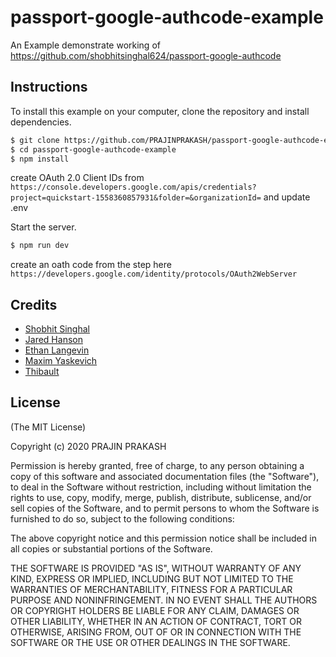 # passport-google-authcode-example
An Example demonstrate working of https://github.com/shobhitsinghal624/passport-google-authcode


## Instructions

To install this example on your computer, clone the repository and install
dependencies.

```bash
$ git clone https://github.com/PRAJINPRAKASH/passport-google-authcode-example.git
$ cd passport-google-authcode-example
$ npm install
```
create OAuth 2.0 Client IDs from `https://console.developers.google.com/apis/credentials?project=quickstart-1558360857931&folder=&organizationId=`  and update .env



Start the server.

```bash
$ npm run dev
```

create an oath code from the step here `https://developers.google.com/identity/protocols/OAuth2WebServer` 



## Credits

  - [Shobhit Singhal](https://github.com/shobhitsinghal624)
  - [Jared Hanson](https://github.com/jaredhanson)
  - [Ethan Langevin](https://github.com/ejlangev)
  - [Maxim Yaskevich](https://github.com/myaskevich)
  - [Thibault](https://github.com/melkir)

## License

(The MIT License)

Copyright (c) 2020 PRAJIN PRAKASH

Permission is hereby granted, free of charge, to any person obtaining a copy of
this software and associated documentation files (the "Software"), to deal in
the Software without restriction, including without limitation the rights to
use, copy, modify, merge, publish, distribute, sublicense, and/or sell copies of
the Software, and to permit persons to whom the Software is furnished to do so,
subject to the following conditions:

The above copyright notice and this permission notice shall be included in all
copies or substantial portions of the Software.

THE SOFTWARE IS PROVIDED "AS IS", WITHOUT WARRANTY OF ANY KIND, EXPRESS OR
IMPLIED, INCLUDING BUT NOT LIMITED TO THE WARRANTIES OF MERCHANTABILITY, FITNESS
FOR A PARTICULAR PURPOSE AND NONINFRINGEMENT. IN NO EVENT SHALL THE AUTHORS OR
COPYRIGHT HOLDERS BE LIABLE FOR ANY CLAIM, DAMAGES OR OTHER LIABILITY, WHETHER
IN AN ACTION OF CONTRACT, TORT OR OTHERWISE, ARISING FROM, OUT OF OR IN
CONNECTION WITH THE SOFTWARE OR THE USE OR OTHER DEALINGS IN THE SOFTWARE.